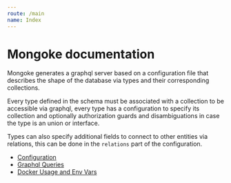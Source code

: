 ```yaml
---
route: /main
name: Index
---
```


# Mongoke documentation

Mongoke generates a graphql server based on a configuration file that describes the shape of the database via types and their corresponding collections.

Every type defined in the schema must be associated with a collection to be accessible via graphql, every type has a configuration to specify its collection and optionally authorization guards and disambiguations in case the type is an union or interface.

Types can also specify additional fields to connect to other entities via relations, this can be done in the `relations` part of the configuration.


- [Configuration](./configuration.md)
- [Graphql Queries](./queries.md)
- [Docker Usage and Env Vars](./docker.md)
